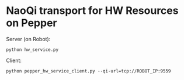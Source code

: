 # NaoQi transport for HW Resources on Pepper

Server (on Robot):

    python hw_service.py

Client:

    python pepper_hw_service_client.py --qi-url=tcp://ROBOT_IP:9559
